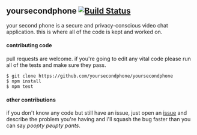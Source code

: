 ## yoursecondphone [![Build Status](https://travis-ci.org/yoursecondphone/yoursecondphone.svg?branch=master)](https://travis-ci.org/yoursecondphone/yoursecondphone)

your second phone is a secure and privacy-conscious video chat application. this is where all of the code is kept and worked on.

#### contributing code
pull requests are welcome. if you're going to edit any vital code please run all of the tests and make sure they pass.

```
$ git clone https://github.com/yoursecondphone/yoursecondphone
$ npm install
$ npm test
```

#### other contributions
if you don't know any code but still have an issue, just open an [issue](https://github.com/yoursecondphone/yoursecondphone/issues) and describe the problem you're having and i'll squash the bug faster than you can say *poopty peupty pants*.
